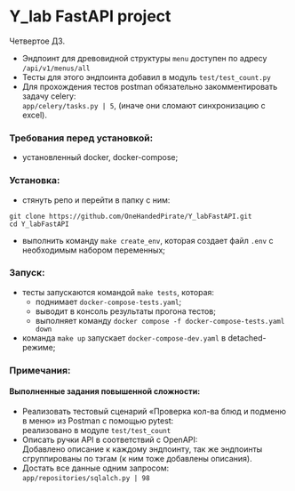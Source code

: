 # Y_lab FastAPI project


Четвертое ДЗ.

- Эндпоинт для древовидной структуры `menu` доступен по адресу<br>
`/api/v1/menus/all`
- Тесты для этого эндпоинта добавил в модуль `test/test_count.py`
- Для прохождения тестов postman обязательно закомментировать задачу celery:<br>
`app/celery/tasks.py | 5`, (иначе они сломают синхронизацию с excel).

### Требования перед установкой:
- установленный docker, docker-compose;

### Установка:
- стянуть репо и перейти в папку с ним:<br>
```
git clone https://github.com/OneHandedPirate/Y_labFastAPI.git
cd Y_labFastAPI
```
- выполнить команду `make create_env`, которая создает файл `.env` с необходимым набором переменных;

### Запуск:
- тесты запускаются командой `make tests`, которая:
  + поднимает `docker-compose-tests.yaml`;
  + выводит в консоль результаты прогона тестов;
  + выполняет команду `docker compose -f docker-compose-tests.yaml down`
- команда `make up` запускает `docker-compose-dev.yaml` в detached-режиме;

### Примечания:
#### Выполненные задания повышенной сложности:

- Реализовать тестовый сценарий «Проверка кол-ва блюд и подменю в меню» из Postman с помощью pytest:<br>
  реализовано в модуле `test/test_count`
- Описать ручки API в соответствий c OpenAPI:<br>
  Добавлено описание к каждому эндпоинту, так же эндпоинты сгруппированы по тэгам (к ним тоже добавлены описания).
- Достать все данные одним запросом:<br>
  `app/repositories/sqlalch.py | 98`

